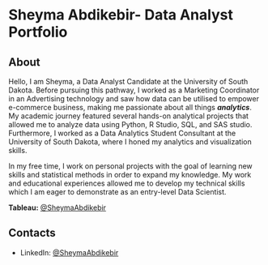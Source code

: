 # Sheyma Abdikebir- Data Analyst Portfolio 

## About

Hello, I am Sheyma, a Data Analyst Candidate at the University of South Dakota. Before pursuing this pathway, I worked as a Marketing Coordinator in an Advertising technology and saw how data can be utilised to empower e-commerce business, making me passionate about all things **_analytics_**. My academic journey featured several hands-on analytical projects that allowed me to analyze data using Python, R Studio, SQL, and SAS studio. Furthermore, I worked as a Data Analytics Student Consultant at the University of South Dakota, where I honed my analytics and visualization skills. 

In my free time, I work on personal projects with the goal of learning new skills and statistical methods in order to expand my knowledge. My work and educational experiences allowed me to develop my technical skills which I am eager to demonstrate as an entry-level Data Scientist. 

**Tableau:** [@SheymaAbdikebir](https://public.tableau.com/app/profile/sheyma.abdikebir/vizzes)

## Contacts 
- LinkedIn: [@SheymaAbdikebir](https://www.linkedin.com/in/shaima-abdikabir/)
  

